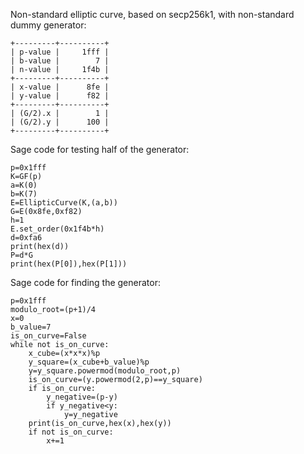 Non-standard elliptic curve, based on secp256k1, with non-standard dummy generator:
```
+---------+----------+
| p-value |     1fff |
| b-value |        7 |
| n-value |     1f4b |
+---------+----------+
| x-value |      8fe |
| y-value |      f82 |
+---------+----------+
| (G/2).x |        1 |
| (G/2).y |      100 |
+---------+----------+
```
Sage code for testing half of the generator:
```
p=0x1fff
K=GF(p)
a=K(0)
b=K(7)
E=EllipticCurve(K,(a,b))
G=E(0x8fe,0xf82)
h=1
E.set_order(0x1f4b*h)
d=0xfa6
print(hex(d))
P=d*G
print(hex(P[0]),hex(P[1]))
```
Sage code for finding the generator:
```
p=0x1fff
modulo_root=(p+1)/4
x=0
b_value=7
is_on_curve=False
while not is_on_curve:
    x_cube=(x*x*x)%p
    y_square=(x_cube+b_value)%p
    y=y_square.powermod(modulo_root,p)
    is_on_curve=(y.powermod(2,p)==y_square)
    if is_on_curve:
        y_negative=(p-y)
        if y_negative<y:
            y=y_negative
    print(is_on_curve,hex(x),hex(y))
    if not is_on_curve:
        x+=1
```
